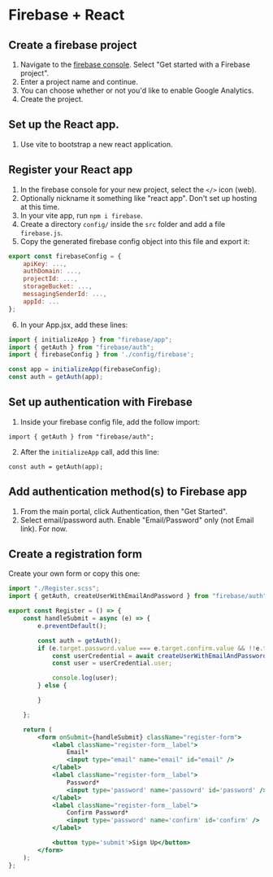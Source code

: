 # Firebase + React

## Create a firebase project
1. Navigate to the [firebase console](https://console.firebase.google.com/u/0/?pli=1). Select "Get started with a Firebase project".
2. Enter a project name and continue.
3. You can choose whether or not you'd like to enable Google Analytics.
4. Create the project.

## Set up the React app.
1. Use vite to bootstrap a new react application.

## Register your React app
1. In the firebase console for your new project, select the `</>` icon (web).
2. Optionally nickname it something like "react app". Don't set up hosting at this time.
3. In your vite app, run `npm i firebase`.
4. Create a directory `config/` inside the `src` folder and add a file `firebase.js`.
5. Copy the generated firebase config object into this file and export it:
```js
export const firebaseConfig = {
    apiKey: ...,
    authDomain: ...,
    projectId: ...,
    storageBucket: ...,
    messagingSenderId: ...,
    appId: ...
};
```
6. In your App.jsx, add these lines:
```jsx
import { initializeApp } from "firebase/app";
import { getAuth } from "firebase/auth";
import { firebaseConfig } from './config/firebase';

const app = initializeApp(firebaseConfig);
const auth = getAuth(app);
```

## Set up authentication with Firebase
1. Inside your firebase config file, add the follow import:
```
import { getAuth } from "firebase/auth";
```
2. After the `initializeApp` call, add this line:
```
const auth = getAuth(app);
```

## Add authentication method(s) to Firebase app
1. From the main portal, click Authentication, then "Get Started".
2. Select email/password auth. Enable "Email/Password" only (not Email link). For now.

## Create a registration form
Create your own form or copy this one:
```jsx
import "./Register.scss";
import { getAuth, createUserWithEmailAndPassword } from "firebase/auth";

export const Register = () => {
    const handleSubmit = async (e) => {
        e.preventDefault();

        const auth = getAuth();
        if (e.target.password.value === e.target.confirm.value && !!e.target.email.value && !!e.target.password.value) {
            const userCredential = await createUserWithEmailAndPassword(auth, e.target.email.value, e.target.password.value);
            const user = userCredential.user;

            console.log(user);
        } else {

        }

    };

    return (
        <form onSubmit={handleSubmit} className="register-form">
            <label className="register-form__label">
                Email*
                <input type="email" name="email" id="email" />
            </label>
            <label className="register-form__label">
                Password*
                <input type='password' name='passowrd' id='password' />
            </label>
            <label className="register-form__label">
                Confirm Password*
                <input type='password' name='confirm' id='confirm' />
            </label>

            <button type='submit'>Sign Up</button>
        </form>
    );
};
```
